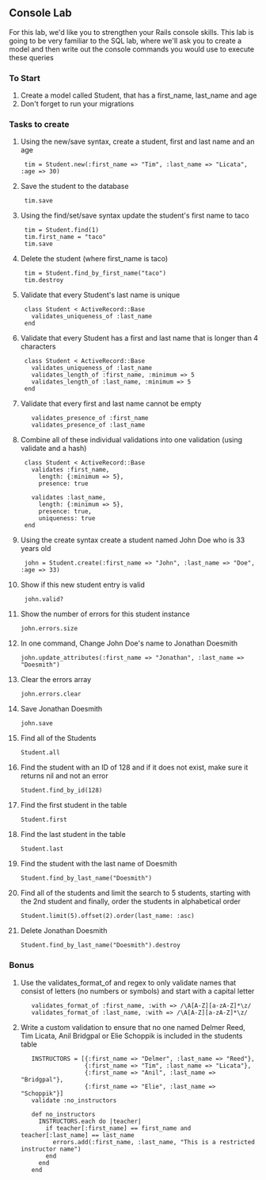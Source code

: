## Console Lab

For this lab, we'd like you to strengthen your Rails console skills. This lab is going to be very familiar to the SQL lab, where we'll ask you to create a model and then write out the console commands you would use to execute these queries

### To Start

1. Create a model called Student, that has a first_name, last_name and age
2. Don't forget to run your migrations

### Tasks to create

1. Using the new/save syntax, create a student, first and last name and an age 

        tim = Student.new(:first_name => "Tim", :last_name => "Licata", :age => 30)

2. Save the student to the database

        tim.save

3. Using the find/set/save syntax update the student's first name to taco

        tim = Student.find(1)
        tim.first_name = "taco"
        tim.save

4. Delete the student (where first_name is taco)

        tim = Student.find_by_first_name("taco")
        tim.destroy

5. Validate that every Student's last name is unique

        class Student < ActiveRecord::Base
          validates_uniqueness_of :last_name
        end

6. Validate that every Student has a first and last name that is longer than 4 characters

        class Student < ActiveRecord::Base
          validates_uniqueness_of :last_name
          validates_length_of :first_name, :minimum => 5
          validates_length_of :last_name, :minimum => 5
        end

7. Validate that every first and last name cannot be empty

          validates_presence_of :first_name
          validates_presence_of :last_name

7. Combine all of these individual validations into one validation (using validate and a hash) 

        class Student < ActiveRecord::Base
          validates :first_name,
            length: {:minimum => 5},
            presence: true

          validates :last_name,
            length: {:minimum => 5},
            presence: true,
            uniqueness: true
        end

8. Using the create syntax create a student named John Doe who is 33 years old

        john = Student.create(:first_name => "John", :last_name => "Doe", :age => 33)

9. Show if this new student entry is valid

        john.valid?

10. Show the number of errors for this student instance

        john.errors.size

11. In one command, Change John Doe's name to Jonathan Doesmith 

        john.update_attributes(:first_name => "Jonathan", :last_name => "Doesmith")

12. Clear the errors array

        john.errors.clear

13. Save Jonathan Doesmith

        john.save

15. Find all of the Students

        Student.all

16. Find the student with an ID of 128 and if it does not exist, make sure it returns nil and not an error

        Student.find_by_id(128)

17. Find the first student in the table

        Student.first

18. Find the last student in the table

        Student.last

19. Find the student with the last name of Doesmith

        Student.find_by_last_name("Doesmith")

21. Find all of the students and limit the search to 5 students, starting with the 2nd student and finally, order the students in alphabetical order

        Student.limit(5).offset(2).order(last_name: :asc)

20. Delete Jonathan Doesmith

        Student.find_by_last_name("Doesmith").destroy

### Bonus
1. Use the validates_format_of and regex to only validate names that consist of letters (no numbers or symbols) and start with a capital letter

          validates_format_of :first_name, :with => /\A[A-Z][a-zA-Z]*\z/
          validates_format_of :last_name, :with => /\A[A-Z][a-zA-Z]*\z/

2. Write a custom validation to ensure that no one named Delmer Reed, Tim Licata, Anil Bridgpal or Elie Schoppik is included in the students table

          INSTRUCTORS = [{:first_name => "Delmer", :last_name => "Reed"},
                         {:first_name => "Tim", :last_name => "Licata"},
                         {:first_name => "Anil", :last_name => "Bridgpal"},
                         {:first_name => "Elie", :last_name => "Schoppik"}]
          validate :no_instructors

          def no_instructors
            INSTRUCTORS.each do |teacher|
              if teacher[:first_name] == first_name and teacher[:last_name] == last_name
                errors.add(:first_name, :last_name, "This is a restricted instructor name")
              end
            end
          end



